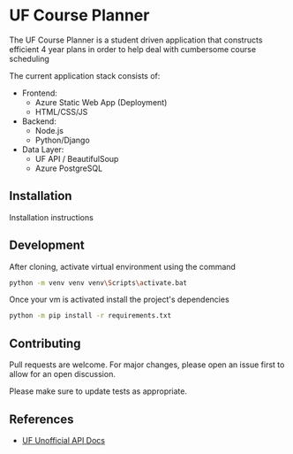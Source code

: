 # UF Course Planner

The UF Course Planner is a student driven application that constructs efficient 4 year plans in order to help deal with cumbersome course scheduling

The current application stack consists of:

- Frontend:
  - Azure Static Web App (Deployment)
  - HTML/CSS/JS
- Backend:
  - Node.js
  - Python/Django
- Data Layer:
  - UF API / BeautifulSoup
  - Azure PostgreSQL

## Installation

Installation instructions

## Development

After cloning, activate virtual environment using the command

```bash
python -m venv venv venv\Scripts\activate.bat
```

Once your vm is activated install the project's dependencies

```bash
python -m pip install -r requirements.txt
```

## Contributing

Pull requests are welcome. For major changes, please open an issue first
to allow for an open discussion.

Please make sure to update tests as appropriate.

## References

- [UF Unofficial API Docs](https://github.com/Rolstenhouse/uf_api)
